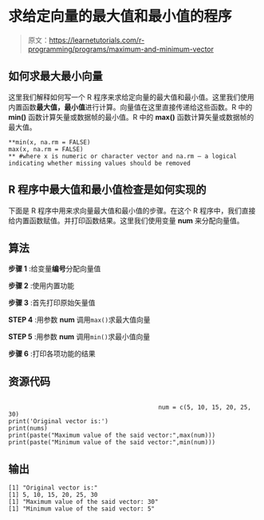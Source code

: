 # 求给定向量的最大值和最小值的程序

> 原文：<https://learnetutorials.com/r-programming/programs/maximum-and-minimum-vector>

## 如何求最大最小向量

这里我们解释如何写一个 R 程序来求给定向量的最大值和最小值。这里我们使用内置函数**最大值，最小值**进行计算。向量值在这里直接传递给这些函数。R 中的 **min()** 函数计算矢量或数据帧的最小值。R 中的 **max()** 函数计算矢量或数据帧的最大值。

```
**min(x, na.rm = FALSE)
max(x, na.rm = FALSE)
** #where x is numeric or character vector and na.rm – a logical indicating whether missing values should be removed 

```

## R 程序中最大值和最小值检查是如何实现的

下面是 R 程序中用来求向量最大值和最小值的步骤。在这个 R 程序中，我们直接给内置函数赋值。并打印函数结果。这里我们使用变量 **num** 来分配向量值。

## 算法

**步骤 1** :给变量**编号**分配向量值

**步骤 2** :使用内置功能

**步骤 3** :首先打印原始矢量值

**STEP 4** :用参数 **num** 调用`max()`求最大值向量

**STEP 5** :用参数 **num** 调用`min()`求最小值向量

**步骤 6** :打印各项功能的结果

## 资源代码

```

                                          num = c(5, 10, 15, 20, 25, 30)
print('Original vector is:')
print(nums)   
print(paste("Maximum value of the said vector:",max(num)))
print(paste("Minimum value of the said vector:",min(num)))

```

## 输出

```
[1] "Original vector is:"
[1] 5, 10, 15, 20, 25, 30
[1] "Maximum value of the said vector: 30"
[1] "Minimum value of the said vector: 5"
```